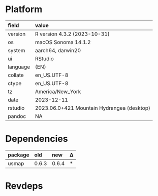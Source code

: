 # Platform

|field    |value                                      |
|:--------|:------------------------------------------|
|version  |R version 4.3.2 (2023-10-31)               |
|os       |macOS Sonoma 14.1.2                        |
|system   |aarch64, darwin20                          |
|ui       |RStudio                                    |
|language |(EN)                                       |
|collate  |en_US.UTF-8                                |
|ctype    |en_US.UTF-8                                |
|tz       |America/New_York                           |
|date     |2023-12-11                                 |
|rstudio  |2023.06.0+421 Mountain Hydrangea (desktop) |
|pandoc   |NA                                         |

# Dependencies

|package |old   |new   |Δ  |
|:-------|:-----|:-----|:--|
|usmap   |0.6.3 |0.6.4 |*  |

# Revdeps

